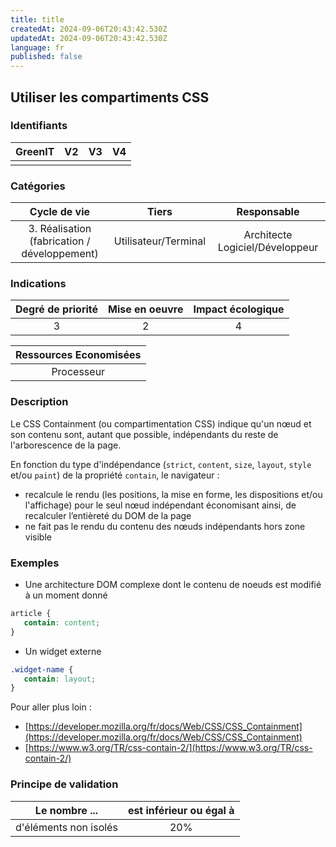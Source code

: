```yaml
---
title: title
createdAt: 2024-09-06T20:43:42.530Z
updatedAt: 2024-09-06T20:43:42.530Z
language: fr
published: false
---
```

## Utiliser les compartiments CSS

### Identifiants

| GreenIT |  V2  |  V3  |  V4  |
|:-------:|:----:|:----:|:----:|
|      |   |   |      |

### Catégories

| Cycle de vie |  Tiers  |  Responsable  |
|:---------:|:----:|:----:|
| 3. Réalisation (fabrication / développement) | Utilisateur/Terminal | Architecte Logiciel/Développeur |

### Indications

| Degré de priorité |      Mise en oeuvre       |  Impact écologique    |
|:-------------------:|:-------------------------:|:---------------------:|
| 3 | 2 | 4 |

|Ressources Economisées                                      |
|:----------------------------------------------------------:|
|Processeur   |

### Description

Le CSS Containment (ou compartimentation CSS) indique qu'un nœud et son contenu sont, autant que possible, indépendants du reste de l'arborescence de la page.

En fonction du type d'indépendance (```strict```, ```content```, ```size```, ```layout```, ```style``` et/ou ```paint```) de la propriété ```contain```, le navigateur :
 - recalcule le rendu (les positions, la mise en forme, les dispositions et/ou l'affichage) pour le seul nœud indépendant économisant ainsi, de recalculer l’entièreté du DOM de la page
- ne fait pas le rendu du contenu des nœuds indépendants hors zone visible

### Exemples
- Une architecture DOM complexe dont le contenu de noeuds est modifié à un moment donné
```css
article {
   contain: content;
}
```
- Un widget externe
```css
.widget-name {
   contain: layout;
}
```
Pour aller plus loin : 
- [https://developer.mozilla.org/fr/docs/Web/CSS/CSS_Containment](https://developer.mozilla.org/fr/docs/Web/CSS/CSS_Containment)
- [https://www.w3.org/TR/css-contain-2/](https://www.w3.org/TR/css-contain-2/)

### Principe de validation

| Le nombre ... |     est inférieur ou égal à   |  
|-------------------|:-------------------------:|
| d'éléments non isolés    |  20% |
